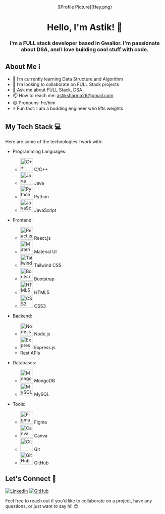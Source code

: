 <center>
![Profile Picture](Hey.png)

# Hello, I'm Astik! 👋

### I'm a FULL stack developer based in Gwalior. I'm passionate about DSA, and I love building cool stuff with code.

</center>


## About Me ℹ️

- 🌱 I’m currently learning Data Structure and Algorithm
- 💞️ I’m looking to collaborate on FULL Stack projects
- 💬 Ask me about FULL Stack, DSA
- 📫 How to reach me: [astiksharma26@gmail.com](mailto:astiksharma26@gmail.com)
- 😄 Pronouns: he/him
- ⚡ Fun fact: I am a budding engineer who lifts weights 

## My Tech Stack 💻

Here are some of the technologies I work with:

- Programming Languages: 
  - <img src="https://img.icons8.com/color/48/000000/c-plus-plus-logo.png" alt="C++" width="40"/> C/C++
  - <img src="https://img.icons8.com/color/48/000000/java-coffee-cup-logo.png" alt="Java" width="40"/> Java
  - <img src="https://img.icons8.com/color/48/000000/python.png" alt="Python" width="40"/> Python
  - <img src="https://img.icons8.com/color/48/000000/javascript.png" alt="JavaScript" width="40"/> JavaScript

- Frontend: 
  - <img src="https://img.icons8.com/color/48/000000/react-native.png" alt="React.js" width="40"/> React.js
  - <img src="https://img.icons8.com/color/48/000000/material-ui.png" alt="Material UI" width="40"/> Material UI
  - <img src="https://www.google.com/url?sa=i&url=https%3A%2F%2Ficonduck.com%2Ficons%2F28029%2Ftailwind-css&psig=AOvVaw33qpy25sZryrrCWdPrJlCx&ust=1711423168201000&source=images&cd=vfe&opi=89978449&ved=0CBIQjRxqFwoTCNi4nqK6joUDFQAAAAAdAAAAABAE" alt="Tailwind CSS" width="40"/> Tailwind CSS
  - <img src="https://img.icons8.com/color/48/000000/bootstrap.png" alt="Bootstrap" width="40"/> Bootstrap
  - <img src="https://img.icons8.com/color/48/000000/html-5.png" alt="HTML5" width="40"/> HTML5
  - <img src="https://img.icons8.com/color/48/000000/css3.png" alt="CSS3" width="40"/> CSS3

- Backend: 
  - <img src="https://img.icons8.com/color/48/000000/nodejs.png" alt="Node.js" width="40"/> Node.js
  - <img src="https://img.icons8.com/color/48/000000/express.png" alt="Express.js" width="40"/> Express.js
  - Rest APIs

- Databases: 
  - <img src="https://img.icons8.com/color/48/000000/mongodb.png" alt="MongoDB" width="40"/> MongoDB
  - <img src="https://img.icons8.com/ios-filled/50/000000/mysql-logo.png" alt="MySQL" width="40"/> MySQL

- Tools: 
  - <img src="https://img.icons8.com/fluent/48/000000/figma.png" alt="Figma" width="40"/> Figma
  - <img src="https://img.icons8.com/color/48/000000/canva.png" alt="Canva" width="40"/> Canva
  - <img src="https://img.icons8.com/color/48/000000/git.png" alt="Git" width="40"/> Git
  - <img src="https://img.icons8.com/ios-filled/50/000000/github.png" alt="GitHub" width="40"/> GitHub


## Let's Connect 🤝

[![LinkedIn](https://img.shields.io/badge/-LinkedIn-blue?style=for-the-badge&logo=linkedin)](https://www.linkedin.com/in/astiksharma/)
[![GitHub](https://img.shields.io/badge/-GitHub-black?style=for-the-badge&logo=github)](https://github.com/AstikSharma/)

Feel free to reach out if you'd like to collaborate on a project, have any questions, or just want to say hi! 😊
